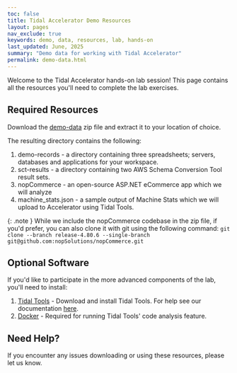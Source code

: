```yaml
---
toc: false
title: Tidal Accelerator Demo Resources
layout: pages
nav_exclude: true
keywords: demo, data, resources, lab, hands-on
last_updated: June, 2025
summary: "Demo data for working with Tidal Accelerator"
permalink: demo-data.html
---
```


Welcome to the Tidal Accelerator hands-on lab session! This page contains all the resources you'll need to complete the lab exercises.

## Required Resources

Download the [demo-data](https://s3.ca-central-1.amazonaws.com/tidal.assets.public/demo-data/demo-data.zip) zip file and extract it to your location of choice.

The resulting directory contains the following:
1. demo-records - a directory containing three spreadsheets; servers, databases and applications for your workspace.
2. sct-results - a directory containing two AWS Schema Conversion Tool result sets.
3. nopCommerce - an open-source ASP.NET eCommerce app which we will analyze
4. machine_stats.json - a sample output of Machine Stats which we will upload to Accelerator using Tidal Tools.

{: .note }
While we include the nopCommerce codebase in the zip file, if you'd prefer, you can also clone it with git using the following command:
`git clone --branch release-4.80.6 --single-branch git@github.com:nopSolutions/nopCommerce.git`

## Optional Software

If you'd like to participate in the more advanced components of the lab, you'll need to install:

1. [Tidal Tools](https://get.tidal.sh/) - Download and install Tidal Tools. For help see our documentation [here](tidal-tools.html).
2. [Docker](https://docs.docker.com/get-docker/) - Required for running Tidal Tools' code analysis feature.

## Need Help?

If you encounter any issues downloading or using these resources, please let us know.